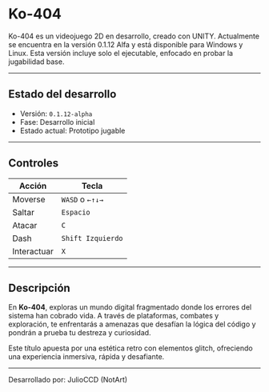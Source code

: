 # Ko-404

Ko-404 es un videojuego 2D en desarrollo, creado con UNITY. Actualmente se encuentra en la versión 0.1.12 Alfa y está disponible para Windows y Linux. Esta versión incluye solo el ejecutable, enfocado en probar la jugabilidad base.

---

## Estado del desarrollo

- Versión: `0.1.12-alpha`
- Fase: Desarrollo inicial
- Estado actual: Prototipo jugable

---

## Controles

| Acción | Tecla |
|---------------|------------------------|
| Moverse | `WASD` o `←↑↓→` |
| Saltar | `Espacio` |
| Atacar | `C` |
| Dash | `Shift Izquierdo` |
| Interactuar | `X` |

---

## Descripción

En **Ko-404**, exploras un mundo digital fragmentado donde los errores del sistema han cobrado vida. A través de plataformas, combates y exploración, te enfrentarás a amenazas que desafían la lógica del código y pondrán a prueba tu destreza y curiosidad.

Este título apuesta por una estética retro con elementos glitch, ofreciendo una experiencia inmersiva, rápida y desafiante.

---

Desarrollado por: JulioCCD (NotArt)
